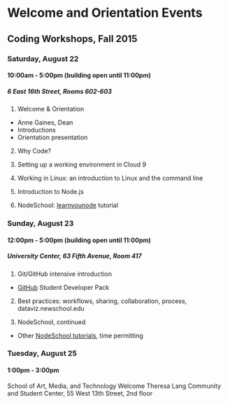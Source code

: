 # Welcome and Orientation Events
## Coding Workshops, Fall 2015

### Saturday, August 22

#### 10:00am - 5:00pm (building open until 11:00pm)

##### 6 East 16th Street, Rooms 602-603

1. Welcome & Orientation
  * Anne Gaines, Dean
  * Introductions
  * Orientation presentation

2. Why Code?

3. Setting up a working environment in Cloud 9

4. Working in Linux: an introduction to Linux and the command line

5. Introduction to Node.js
 
6. NodeSchool: [learnyounode](http://nodeschool.io/#workshoppers) tutorial

### Sunday, August 23

#### 12:00pm - 5:00pm (building open until 11:00pm)

##### University Center, 63 Fifth Avenue, Room 417

1. Git/GitHub intensive introduction
  * [GitHub](https://education.github.com/pack) Student Developer Pack

2. Best practices: workflows, sharing, collaboration, process, dataviz.newschool.edu

3. NodeSchool, continued
  * Other [NodeSchool tutorials](http://nodeschool.io/#workshoppers), time permitting

### Tuesday, August 25

#### 1:00pm - 3:00pm

School of Art, Media, and Technology Welcome
Theresa Lang Community and Student Center, 55 West 13th Street, 2nd floor
